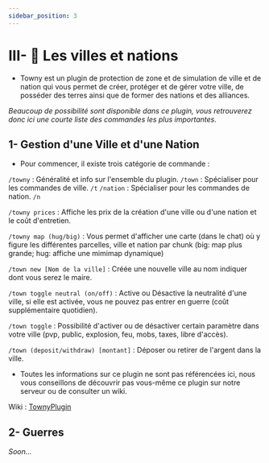 ```yaml
---
sidebar_position: 3
---
```


# III- 🏡 Les villes et nations

- Towny est un plugin de protection de zone et de simulation de ville et de nation qui vous permet de créer, protéger et de gérer votre ville, de posséder des terres ainsi que de former des nations et des alliances.

*Beaucoup de possibilité sont disponible dans ce plugin, vous retrouverez donc ici une courte liste des commandes les plus importantes.*

## 1- Gestion d'une Ville et d'une Nation

- Pour commencer, il existe trois catégorie de commande :

`/towny` : Généralité et info sur l'ensemble du plugin.
`/town` : Spécialiser pour les commandes de ville. `/t`
`/nation` : Spécialiser pour les commandes de nation. `/n`

`/towny prices` : Affiche les prix de la création d'une ville ou d'une nation et le coût d'entretien. 

`/towny map (hug/big)` :  Vous permet d'afficher une carte (dans le chat) où y figure les différentes parcelles, ville et nation par chunk (big: map plus grande; hug: affiche une mimimap dynamique)

`/town new [Nom de la ville]` : Créée une nouvelle ville au nom indiquer dont vous serez le maire.

`/town toggle neutral (on/off)` : Active ou Désactive la neutralité d'une ville, si elle est activée, vous ne pouvez pas entrer en guerre (coût supplémentaire quotidien).

`/town toggle` : Possibilité d'activer ou de désactiver certain paramètre dans votre ville (pvp, public, explosion, feu, mobs, taxes, libre d'accès).

`/town (deposit/withdraw) [montant]` : Déposer ou retirer de l'argent dans la ville.

- Toutes les informations sur ce plugin ne sont pas référencées ici, nous vous conseillons de découvrir pas vous-même ce plugin sur notre serveur ou de consulter un wiki.

Wiki : [TownyPlugin](https://wiki.ccnetmc.com/Guides/TownyPlugin)

## 2- Guerres

*Soon...*